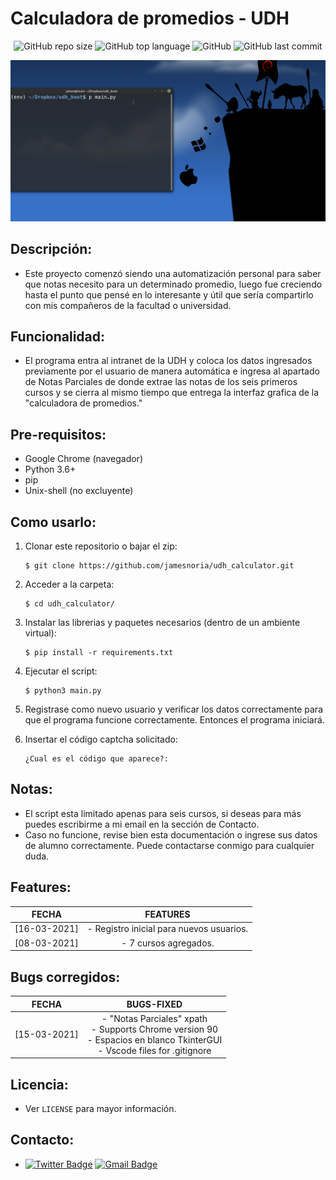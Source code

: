 # Calculadora de promedios - UDH

<div align="center">

![GitHub repo size](https://img.shields.io/github/repo-size/jamesnoria/udh_calculator) ![GitHub top language](https://img.shields.io/github/languages/top/jamesnoria/udh_calculator) ![GitHub](https://img.shields.io/github/license/jamesnoria/udh_calculator) ![GitHub last commit](https://img.shields.io/github/last-commit/jamesnoria/udh_calculator)

</div>


![image](https://github.com/jamesnoria/udh_calculator/blob/main/assets/init.gif)

## Descripción:

- Este proyecto comenzó siendo una automatización personal para saber que notas necesito para un determinado promedio, luego fue creciendo hasta el punto que pensé en lo interesante y útil que sería compartirlo con mis compañeros de la facultad o universidad.

## Funcionalidad:

- El programa entra al intranet de la UDH y coloca los datos ingresados previamente por el usuario de manera automática e ingresa al apartado de Notas Parciales de donde extrae las notas de los seis primeros cursos y se cierra al mismo tiempo que entrega la interfaz grafica de la "calculadora de promedios."

## Pre-requisitos:

- Google Chrome (navegador)
- Python 3.6+
- pip
- Unix-shell (no excluyente)

## Como usarlo:

1. Clonar este repositorio o bajar el zip:

    ```shell
    $ git clone https://github.com/jamesnoria/udh_calculator.git
    ```

2. Acceder a la carpeta:

    ```shell
    $ cd udh_calculator/
    ```

3. Instalar las librerias y paquetes necesarios (dentro de un ambiente virtual):

    ```shell
    $ pip install -r requirements.txt
    ```

4. Ejecutar el script:

    ```shell
    $ python3 main.py
    ```
5. Registrase como nuevo usuario y verificar los datos correctamente para que el programa funcione correctamente. Entonces el programa iniciará.

6. Insertar el código captcha solicitado:

    ```shell
    ¿Cual es el código que aparece?:
    ```

## Notas:
- El script esta limitado apenas para seis cursos, si deseas para más puedes escribirme a mi email en la sección de Contacto.
- Caso no funcione, revise bien esta documentación o ingrese sus datos de alumno correctamente. Puede contactarse conmigo para cualquier duda.

## Features:
<div align="center">

| FECHA | FEATURES |
|:-:|:-:|
| [16-03-2021] | - Registro inicial para nuevos usuarios. |
| [08-03-2021] | - 7 cursos agregados.                    |

</div>

## Bugs corregidos:
<div align="center">

| FECHA | BUGS-FIXED |
|:-:|:-:|
| [15-03-2021] | - "Notas Parciales" xpath <br> - Supports Chrome version 90 <br> - Espacios en blanco TkinterGUI <br> - Vscode files for .gitignore |

</div>

## Licencia:

- Ver `LICENSE` para mayor información.

## Contacto:

- [![Twitter Badge](https://img.shields.io/badge/-James_Noria-1ca0f1?style=flat-square&logo=twitter&logoColor=white&link=https://twitter.com/jamesnoria)](https://twitter.com/jamesnoria) [![Gmail Badge](https://img.shields.io/badge/-jamesnoria@gmail.com-c14438?style=flat-square&logo=Gmail&logoColor=white&link=mailto:jamesnoria@gmail.com)](mailto:jamesnoria@gmail.com)
